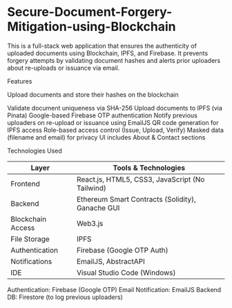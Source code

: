 # Secure-Document-Forgery-Mitigation-using-Blockchain
This is a full-stack web application that ensures the authenticity of uploaded documents using Blockchain, IPFS, and Firebase. It prevents forgery attempts by validating document hashes and alerts prior uploaders about re-uploads or issuance via email. 

Features

Upload documents and store their hashes on the blockchain

Validate document uniqueness via SHA-256
Upload documents to IPFS (via Pinata)
Google-based Firebase OTP authentication
Notify previous uploaders on re-upload or issuance using EmailJS
QR code generation for IPFS access
Role-based access control (Issue, Upload, Verify)
Masked data (filename and email) for privacy
UI includes About & Contact sections

Technologies Used

| Layer             | Tools & Technologies                             |
| ----------------- | ------------------------------------------------ |
| Frontend          | React.js, HTML5, CSS3, JavaScript (No Tailwind)  |
| Backend           | Ethereum Smart Contracts (Solidity), Ganache GUI |
| Blockchain Access | Web3.js                                          |
| File Storage      | IPFS                                             |
| Authentication    | Firebase (Google OTP Auth)                       |
| Notifications     | EmailJS, AbstractAPI                             |
| IDE               | Visual Studio Code (Windows)                     |

Authentication: Firebase (Google OTP)
Email Notification: EmailJS
Backend DB: Firestore (to log previous uploaders)
